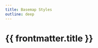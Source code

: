 ```yaml
---
title: Basemap Styles
outline: deep
---
```

<script setup>
  import { useData } from 'vitepress'
  const { frontmatter } = useData()
</script>

# {{ frontmatter.title }}